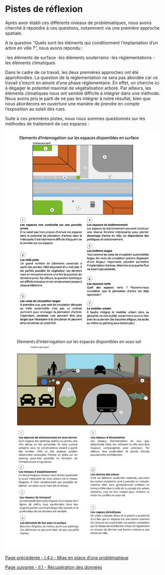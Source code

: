# Pistes de réflexion

Après avoir établi ces différents niveaux de problématiques, nous avons cherché à répondre à ces questions, notamment via une première approche spatiale. 

A la question “Quels sont les éléments qui conditionnent l’implantation d’un arbre en ville ?”, nous avons répondu :

-les éléments de surface
-les éléments souterrains
-les réglementations
-les éléments climatiques 

Dans le cadre de ce travail, les deux premières approches ont été approfondies. La question de la réglementation ne sera pas abordée car ce travail s’inscrit en amont d’une phase réglementaire. En effet, on cherche ici à dégager le potentiel maximal de végétalisation arboré. Par ailleurs, les éléments climatiques nous ont semblé difficile à intégrer dans une méthode. Nous avons pris le parti de ne pas les intégrer à notre résultat, bien que nous aborderons en ouverture une manière de prendre en compte l’exposition au soleil des rues.

Suite à ces premières pistes, nous nous sommes questionnés sur les méthodes de traitement de ces espaces : 


<img align="center" src="Espaces_Dispo_Surface.jpg">

<img align="center" src="Espaces_Dispo_Sous_sol.jpg">

[Page précédente - I.4.ii - Mise en place d’une problématique](Problématique)

[Page suivante - II.1 - Récupération des données](Recuperation_donnees)